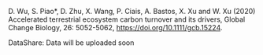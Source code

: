 D. Wu, S. Piao*, D. Zhu, X. Wang, P. Ciais, A. Bastos, X. Xu and W. Xu (2020) Accelerated terrestrial ecosystem carbon turnover and its drivers, Global Change Biology, 26: 5052-5062, https://doi.org/10.1111/gcb.15224.

DataShare: Data will be uploaded soon
